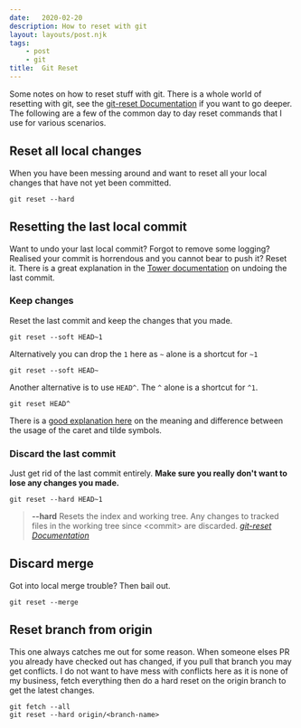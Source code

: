 ```yaml
---
date:   2020-02-20
description: How to reset with git
layout: layouts/post.njk
tags:
    - post
    - git
title:  Git Reset
---
```


Some notes on how to reset stuff with git. There is a whole world of resetting with git, see the [git-reset Documentation](https://git-scm.com/docs/git-reset) if you want to go deeper. The following are a few of the common day to day reset commands that I use for various scenarios.

## Reset all local changes

When you have been messing around and want to reset all your local changes that have not yet been committed.

```shell
git reset --hard
```

## Resetting the last local commit

Want to undo your last local commit? Forgot to remove some logging? Realised your commit is horrendous and you cannot bear to push it? Reset it. There is a great explanation in the [Tower documentation](https://www.git-tower.com/learn/git/faq/undo-last-commit) on undoing the last commit.

### Keep changes

Reset the last commit and keep the changes that you made.

```shell
git reset --soft HEAD~1
```

Alternatively you can drop the `1` here as `~` alone is a shortcut for `~1`

```shell
git reset --soft HEAD~
```

Another alternative is to use `HEAD^`. The `^` alone is a shortcut for `^1`.

```shell
git reset HEAD^
```

There is a [good explanation here](http://www.paulboxley.com/blog/2011/06/git-caret-and-tilde) on the meaning and difference between the usage of the caret and tilde symbols.

### Discard the last commit

Just get rid of the last commit entirely. **Make sure you really don't want to lose any changes you made.**

```shell
git reset --hard HEAD~1
```

> **--hard**
Resets the index and working tree. Any changes to tracked files in the working tree since &lt;commit&gt; are discarded.
<cite>[git-reset Documentation](https://git-scm.com/docs/git-reset#Documentation/git-reset.txt---hard)</cite>

## Discard merge

Got into local merge trouble? Then bail out.

```shell
git reset --merge
```

## Reset branch from origin

This one always catches me out for some reason. When someone elses PR you already have checked out has changed, if you pull that branch you may get conflicts. I do not want to have mess with conflicts here as it is none of my business, fetch everything then do a hard reset on the origin branch to get the latest changes.

```shell
git fetch --all
git reset --hard origin/<branch-name>
```
